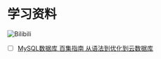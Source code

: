 # 学习资料

![Bilibili](https://img.shields.io/badge/Bilibili-Video-red?style=for-the-badge&logo=bilibili)

- [ ] [MySQL数据库 百集指南 从语法到优化到云数据库](https://www.bilibili.com/video/BV1Tz4y1b7Zf)